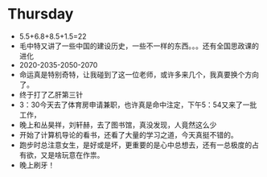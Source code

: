 # Thursday

- 5.5+6.8+8.5+1.5=22
- 毛中特又讲了一些中国的建设历史，一些不一样的东西。。。还有全国思政课的进化
- 2020-2035-2050-2070
- 命运真是特别奇特，让我碰到了这一位老师，或许多来几个，我真要换个方向了。
- 终于打了乙肝第三针
- 3：30今天去了体育房申请兼职，也许真是命中注定，下午5：54又来了一批工作，
- 晚上和丛昊祥，刘轩赫，去了图书馆，真没发现，人竟然这么少
- 开始了计算机导论的看书，还看了大量的学习之道，今天真挺不错的。
- 跑步时总注意女生，是好或是坏，更重要的是心中总想去，还有一总极度的占有欲，又是啥玩意在作祟。
- 晚上刷牙！

